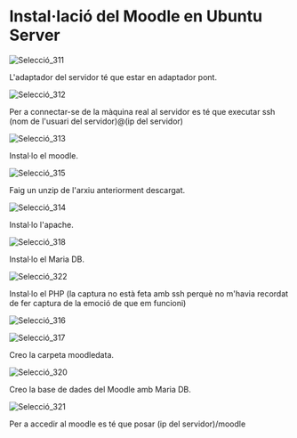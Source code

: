 # Instal·lació del Moodle en Ubuntu Server

![Selecció_311](https://user-images.githubusercontent.com/114162327/203845212-99a548da-9536-4af0-87fb-7e78557b341d.png)

L'adaptador del servidor té que estar en adaptador pont.

![Selecció_312](https://user-images.githubusercontent.com/114162327/203845336-be790b13-a9ac-414c-ac59-ef0864f834f4.png)

Per a connectar-se de la màquina real al servidor es té que executar ssh (nom de l'usuari del servidor)@(ip del servidor)

![Selecció_313](https://user-images.githubusercontent.com/114162327/203845547-f15a9dbe-1555-44bf-8d41-ede5ce68d7a3.png)

Instal·lo el moodle.

![Selecció_315](https://user-images.githubusercontent.com/114162327/203845761-18fb698c-c05a-45ab-8e4f-fc06a62f7952.png)

Faig un unzip de l'arxiu anteriorment descargat.

![Selecció_314](https://user-images.githubusercontent.com/114162327/203845668-b21f86e2-2bdf-4624-8a3b-c0edb6d7a473.png)

Instal·lo l'apache.

![Selecció_318](https://user-images.githubusercontent.com/114162327/203845947-b80e485d-c183-4d1a-94a9-d6ba69f7e113.png)

Instal·lo el Maria DB.

![Selecció_322](https://user-images.githubusercontent.com/114162327/203846298-57bb77dd-7adf-4a38-9a81-5669404847f6.png)

Instal·lo el PHP (la captura no està feta amb ssh perquè no m'havia recordat de fer captura de la emoció de que em funcioni)

![Selecció_316](https://user-images.githubusercontent.com/114162327/203845859-015cc9b7-4e1f-4c18-af50-0ce298eee570.png)

![Selecció_317](https://user-images.githubusercontent.com/114162327/203845900-df72e5e2-e605-4304-9ef4-a63f403b5eea.png)

Creo la carpeta moodledata.

![Selecció_320](https://user-images.githubusercontent.com/114162327/203846014-bf3ad4aa-bc15-4edc-acd5-c68dc98afd43.png)

Creo la base de dades del Moodle amb Maria DB.

![Selecció_321](https://user-images.githubusercontent.com/114162327/203846544-bd6c780b-c5fb-4698-8ce9-48c5067566ab.png)

Per a accedir al moodle es té que posar (ip del servidor)/moodle
